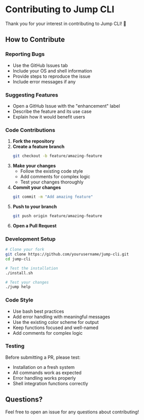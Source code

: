 # Contributing to Jump CLI

Thank you for your interest in contributing to Jump CLI! 🎉

## How to Contribute

### Reporting Bugs
- Use the GitHub Issues tab
- Include your OS and shell information
- Provide steps to reproduce the issue
- Include error messages if any

### Suggesting Features
- Open a GitHub Issue with the "enhancement" label
- Describe the feature and its use case
- Explain how it would benefit users

### Code Contributions

1. **Fork the repository**
2. **Create a feature branch**
   ```bash
   git checkout -b feature/amazing-feature
   ```
3. **Make your changes**
   - Follow the existing code style
   - Add comments for complex logic
   - Test your changes thoroughly
4. **Commit your changes**
   ```bash
   git commit -m "Add amazing feature"
   ```
5. **Push to your branch**
   ```bash
   git push origin feature/amazing-feature
   ```
6. **Open a Pull Request**

### Development Setup

```bash
# Clone your fork
git clone https://github.com/yourusername/jump-cli.git
cd jump-cli

# Test the installation
./install.sh

# Test your changes
./jump help
```

### Code Style
- Use bash best practices
- Add error handling with meaningful messages
- Use the existing color scheme for output
- Keep functions focused and well-named
- Add comments for complex logic

### Testing
Before submitting a PR, please test:
- Installation on a fresh system
- All commands work as expected
- Error handling works properly
- Shell integration functions correctly

## Questions?

Feel free to open an issue for any questions about contributing!
